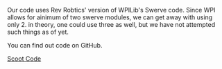 Our code uses Rev Robtics' version of WPILib's Swerve code. Since WPI allows for ainimum of two swerve modules, we can get away with using only 2. in theory, one could use three as well, but we have not attempted such things as of yet.

You can find out code on GitHub.

[Scoot Code](https://github.com/Oscats/ScootCode)